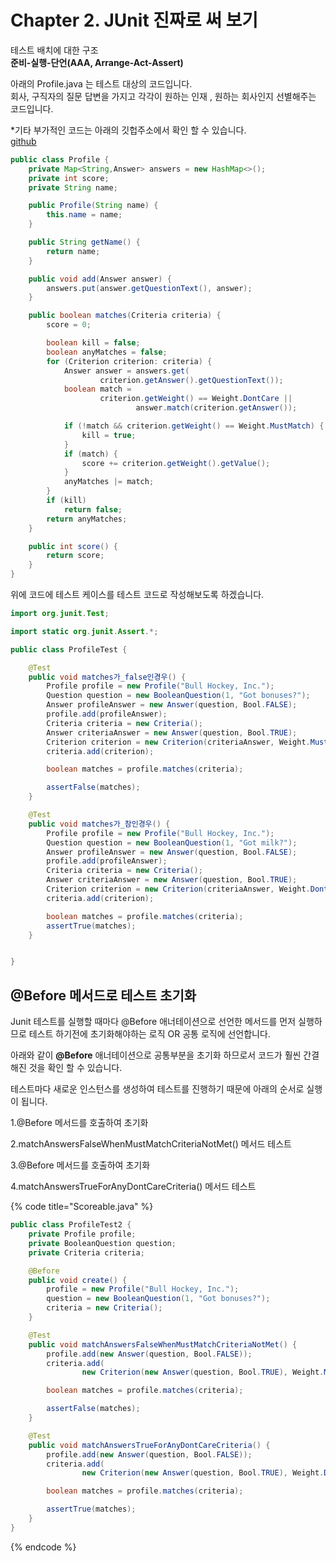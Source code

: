 # Chapter 2. JUnit 진짜로 써 보기

테스트 배치에 대한 구조  
**준비-실행-단언\(AAA, Arrange-Act-Assert\)**

아래의 Profile.java 는 테스트 대상의 코드입니다.  
회사, 구직자의 질문 답변을 가지고 각각이 원하는 인재 , 원하는 회사인지 선별해주는 코드입니다.

\*기타 부가적인 코드는 아래의 깃헙주소에서 확인 할 수 있습니다.  
[github](https://github.com/gilbutITbook/006814/tree/master/iloveyouboss_06)

```java
public class Profile {
    private Map<String,Answer> answers = new HashMap<>();
    private int score;
    private String name;

    public Profile(String name) {
        this.name = name;
    }

    public String getName() {
        return name;
    }

    public void add(Answer answer) {
        answers.put(answer.getQuestionText(), answer);
    }

    public boolean matches(Criteria criteria) {
        score = 0;

        boolean kill = false;
        boolean anyMatches = false;
        for (Criterion criterion: criteria) {
            Answer answer = answers.get(
                    criterion.getAnswer().getQuestionText());
            boolean match =
                    criterion.getWeight() == Weight.DontCare ||
                            answer.match(criterion.getAnswer());

            if (!match && criterion.getWeight() == Weight.MustMatch) {
                kill = true;
            }
            if (match) {
                score += criterion.getWeight().getValue();
            }
            anyMatches |= match;
        }
        if (kill)
            return false;
        return anyMatches;
    }

    public int score() {
        return score;
    }
}
```

위에 코드에 테스트 케이스를 테스트 코드로 작성해보도록 하겠습니다.

```java
import org.junit.Test;

import static org.junit.Assert.*;

public class ProfileTest {

    @Test
    public void matches가_false인경우() {
        Profile profile = new Profile("Bull Hockey, Inc.");
        Question question = new BooleanQuestion(1, "Got bonuses?");
        Answer profileAnswer = new Answer(question, Bool.FALSE);
        profile.add(profileAnswer);
        Criteria criteria = new Criteria();
        Answer criteriaAnswer = new Answer(question, Bool.TRUE);
        Criterion criterion = new Criterion(criteriaAnswer, Weight.MustMatch);
        criteria.add(criterion);

        boolean matches = profile.matches(criteria);

        assertFalse(matches);
    }

    @Test
    public void matches가_참인경우() {
        Profile profile = new Profile("Bull Hockey, Inc.");
        Question question = new BooleanQuestion(1, "Got milk?");
        Answer profileAnswer = new Answer(question, Bool.FALSE);
        profile.add(profileAnswer);
        Criteria criteria = new Criteria();
        Answer criteriaAnswer = new Answer(question, Bool.TRUE);
        Criterion criterion = new Criterion(criteriaAnswer, Weight.DontCare);
        criteria.add(criterion);

        boolean matches = profile.matches(criteria);
        assertTrue(matches);
    }


}
```

## @Before 메서드로 테스트 초기화

Junit 테스트를 실행할 때마다 @Before 애너테이션으로 선언한 메서드를 먼저 실행하므로 테스트 하기전에 초기화해야하는 로직 OR 공통 로직에 선언합니다.

아래와 같이 **@Before** 애너테이션으로 공통부분을 초기화 하므로서 코드가 훨씬 간결해진 것을 확인 할 수 있습니다.

테스트마다 새로운 인스턴스를 생성하여 테스트를 진행하기 때문에 아래의 순서로 실행이 됩니다.

1.@Before 메서드를 호출하여 초기화

2.matchAnswersFalseWhenMustMatchCriteriaNotMet\(\) 메서드 테스트

3.@Before 메서드를 호출하여 초기화

4.matchAnswersTrueForAnyDontCareCriteria\(\) 메서드 테스트

{% code title="Scoreable.java" %}
```java
public class ProfileTest2 {
    private Profile profile;
    private BooleanQuestion question;
    private Criteria criteria;

    @Before
    public void create() {
        profile = new Profile("Bull Hockey, Inc.");
        question = new BooleanQuestion(1, "Got bonuses?");
        criteria = new Criteria();
    }

    @Test
    public void matchAnswersFalseWhenMustMatchCriteriaNotMet() {
        profile.add(new Answer(question, Bool.FALSE));
        criteria.add(
                new Criterion(new Answer(question, Bool.TRUE), Weight.MustMatch));

        boolean matches = profile.matches(criteria);

        assertFalse(matches);
    }

    @Test
    public void matchAnswersTrueForAnyDontCareCriteria() {
        profile.add(new Answer(question, Bool.FALSE));
        criteria.add(
                new Criterion(new Answer(question, Bool.TRUE), Weight.DontCare));

        boolean matches = profile.matches(criteria);

        assertTrue(matches);
    }
}
```
{% endcode %}

